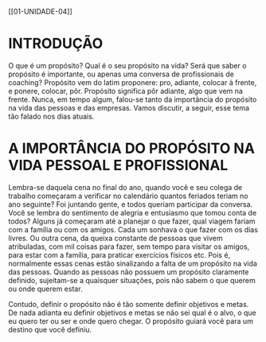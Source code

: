 [[01-UNIDADE-04]]

# INTRODUÇÃO

O que é um propósito? Qual é o seu propósito na vida? Será que saber o propósito é importante, ou apenas uma conversa de profissionais de coaching? Propósito vem do latim proponere: pro, adiante, colocar à frente, e ponere, colocar, pôr. Propósito significa pôr adiante, algo que vem na frente. Nunca, em tempo algum, falou-se tanto da importância do propósito na vida das pessoas e das empresas. Vamos discutir, a seguir, esse tema tão falado nos dias atuais.

# A IMPORTÂNCIA DO PROPÓSITO NA VIDA PESSOAL E PROFISSIONAL

Lembra-se daquela cena no final do ano, quando você e seu colega de trabalho começaram a verificar no calendário quantos feriados teriam no ano seguinte? Foi juntando gente, e todos queriam participar da conversa. Você se lembra do sentimento de alegria e entusiasmo que tomou conta de todos? Alguns já começaram até a planejar o que fazer, qual viagem fariam com a família ou com os amigos. Cada um sonhava o que fazer com os dias livres. Ou outra cena, da queixa constante de pessoas que vivem atribuladas, com mil coisas para fazer, sem tempo para visitar os amigos, para estar com a família, para praticar exercícios físicos etc. Pois é, normalmente essas cenas estão sinalizando a falta de um propósito na vida das pessoas. Quando as pessoas não possuem um propósito claramente definido, sujeitam-se a quaisquer situações, pois não sabem o que querem ou onde querem estar.

Contudo, definir o propósito não é tão somente definir objetivos e metas. De nada adianta eu definir objetivos e metas se não sei qual é o alvo, o que eu quero ter ou ser e onde quero chegar. O propósito guiará você para um destino que você definiu.